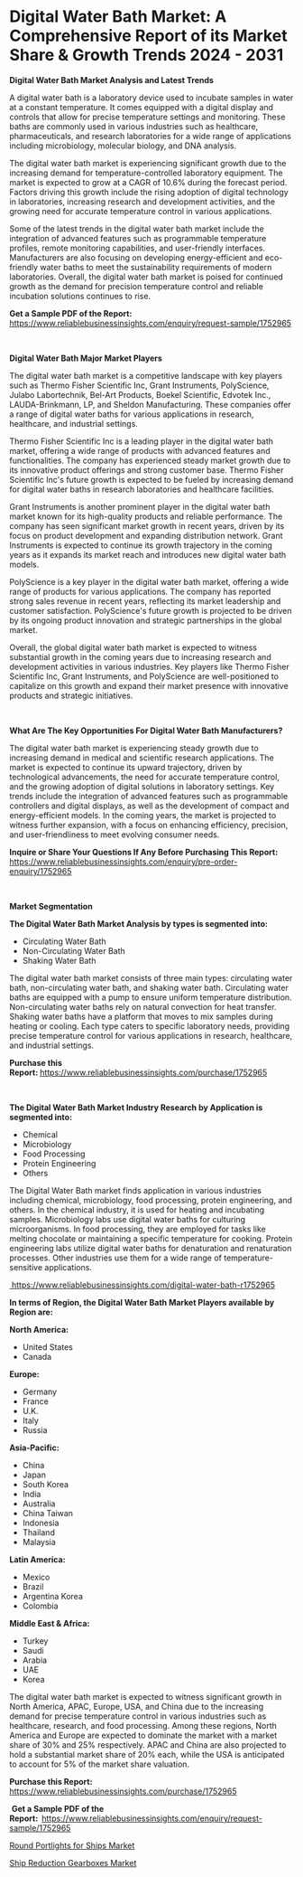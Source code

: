 <p><h1>Digital Water Bath Market: A Comprehensive Report of its Market Share & Growth Trends 2024 - 2031</h1></p><p><strong>Digital Water Bath Market Analysis and Latest Trends</strong></p>
<p><p>A digital water bath is a laboratory device used to incubate samples in water at a constant temperature. It comes equipped with a digital display and controls that allow for precise temperature settings and monitoring. These baths are commonly used in various industries such as healthcare, pharmaceuticals, and research laboratories for a wide range of applications including microbiology, molecular biology, and DNA analysis.</p><p>The digital water bath market is experiencing significant growth due to the increasing demand for temperature-controlled laboratory equipment. The market is expected to grow at a CAGR of 10.6% during the forecast period. Factors driving this growth include the rising adoption of digital technology in laboratories, increasing research and development activities, and the growing need for accurate temperature control in various applications.</p><p>Some of the latest trends in the digital water bath market include the integration of advanced features such as programmable temperature profiles, remote monitoring capabilities, and user-friendly interfaces. Manufacturers are also focusing on developing energy-efficient and eco-friendly water baths to meet the sustainability requirements of modern laboratories. Overall, the digital water bath market is poised for continued growth as the demand for precision temperature control and reliable incubation solutions continues to rise.</p></p>
<p><strong>Get a Sample PDF of the Report:&nbsp;</strong> <a href="https://www.reliablebusinessinsights.com/enquiry/request-sample/1752965">https://www.reliablebusinessinsights.com/enquiry/request-sample/1752965</a></p>
<p>&nbsp;</p>
<p><strong>Digital Water Bath Major Market Players</strong></p>
<p><p>The digital water bath market is a competitive landscape with key players such as Thermo Fisher Scientific Inc, Grant Instruments, PolyScience, Julabo Labortechnik, Bel-Art Products, Boekel Scientific, Edvotek Inc., LAUDA-Brinkmann, LP, and Sheldon Manufacturing. These companies offer a range of digital water baths for various applications in research, healthcare, and industrial settings.</p><p>Thermo Fisher Scientific Inc is a leading player in the digital water bath market, offering a wide range of products with advanced features and functionalities. The company has experienced steady market growth due to its innovative product offerings and strong customer base. Thermo Fisher Scientific Inc's future growth is expected to be fueled by increasing demand for digital water baths in research laboratories and healthcare facilities.</p><p>Grant Instruments is another prominent player in the digital water bath market known for its high-quality products and reliable performance. The company has seen significant market growth in recent years, driven by its focus on product development and expanding distribution network. Grant Instruments is expected to continue its growth trajectory in the coming years as it expands its market reach and introduces new digital water bath models.</p><p>PolyScience is a key player in the digital water bath market, offering a wide range of products for various applications. The company has reported strong sales revenue in recent years, reflecting its market leadership and customer satisfaction. PolyScience's future growth is projected to be driven by its ongoing product innovation and strategic partnerships in the global market.</p><p>Overall, the global digital water bath market is expected to witness substantial growth in the coming years due to increasing research and development activities in various industries. Key players like Thermo Fisher Scientific Inc, Grant Instruments, and PolyScience are well-positioned to capitalize on this growth and expand their market presence with innovative products and strategic initiatives.</p></p>
<p>&nbsp;</p>
<p><strong>What Are The Key Opportunities For Digital Water Bath Manufacturers?</strong></p>
<p><p>The digital water bath market is experiencing steady growth due to increasing demand in medical and scientific research applications. The market is expected to continue its upward trajectory, driven by technological advancements, the need for accurate temperature control, and the growing adoption of digital solutions in laboratory settings. Key trends include the integration of advanced features such as programmable controllers and digital displays, as well as the development of compact and energy-efficient models. In the coming years, the market is projected to witness further expansion, with a focus on enhancing efficiency, precision, and user-friendliness to meet evolving consumer needs.</p></p>
<p><strong>Inquire or Share Your Questions If Any Before Purchasing This Report:</strong> <a href="https://www.reliablebusinessinsights.com/enquiry/pre-order-enquiry/1752965">https://www.reliablebusinessinsights.com/enquiry/pre-order-enquiry/1752965</a></p>
<p>&nbsp;</p>
<p><strong>Market Segmentation</strong></p>
<p><strong>The Digital Water Bath Market Analysis by types is segmented into:</strong></p>
<p><ul><li>Circulating Water Bath</li><li>Non-Circulating Water Bath</li><li>Shaking Water Bath</li></ul></p>
<p><p>The digital water bath market consists of three main types: circulating water bath, non-circulating water bath, and shaking water bath. Circulating water baths are equipped with a pump to ensure uniform temperature distribution. Non-circulating water baths rely on natural convection for heat transfer. Shaking water baths have a platform that moves to mix samples during heating or cooling. Each type caters to specific laboratory needs, providing precise temperature control for various applications in research, healthcare, and industrial settings.</p></p>
<p><strong>Purchase this Report:&nbsp;</strong><a href="https://www.reliablebusinessinsights.com/purchase/1752965">https://www.reliablebusinessinsights.com/purchase/1752965</a></p>
<p>&nbsp;</p>
<p><strong>The Digital Water Bath Market Industry Research by Application is segmented into:</strong></p>
<p><ul><li>Chemical</li><li>Microbiology</li><li>Food Processing</li><li>Protein Engineering</li><li>Others</li></ul></p>
<p><p>The Digital Water Bath market finds application in various industries including chemical, microbiology, food processing, protein engineering, and others. In the chemical industry, it is used for heating and incubating samples. Microbiology labs use digital water baths for culturing microorganisms. In food processing, they are employed for tasks like melting chocolate or maintaining a specific temperature for cooking. Protein engineering labs utilize digital water baths for denaturation and renaturation processes. Other industries use them for a wide range of temperature-sensitive applications.</p></p>
<p><a href="https://www.reliablebusinessinsights.com/digital-water-bath-r1752965">&nbsp;https://www.reliablebusinessinsights.com/digital-water-bath-r1752965</a></p>
<p><strong>In terms of Region, the Digital Water Bath Market Players available by Region are:</strong></p>
<p>
    <p> <strong> North America: </strong>
        <ul>
            <li>United States</li>
            <li>Canada</li>
        </ul>
        </p> 
    <p> <strong> Europe: </strong>
        <ul>
            <li>Germany</li>
            <li>France</li>
            <li>U.K.</li>
            <li>Italy</li>
            <li>Russia</li>
        </ul>
        </p> 
    <p> <strong> Asia-Pacific: </strong>
        <ul>
            <li>China</li>
            <li>Japan</li>
            <li>South Korea</li>
            <li>India</li>
            <li>Australia</li>
            <li>China Taiwan</li>
            <li>Indonesia</li>
            <li>Thailand</li>
            <li>Malaysia</li>
        </ul>
        </p> 
    <p> <strong> Latin America: </strong>
        <ul>
            <li>Mexico</li>
            <li>Brazil</li>
            <li>Argentina Korea</li>
            <li>Colombia</li>
        </ul>
        </p> 
    <p> <strong> Middle East & Africa: </strong>
        <ul>
            <li>Turkey</li>
            <li>Saudi</li>
            <li>Arabia</li>
            <li>UAE</li>
            <li>Korea</li>
        </ul>
    </p>
    </p>
<p><p>The digital water bath market is expected to witness significant growth in North America, APAC, Europe, USA, and China due to the increasing demand for precise temperature control in various industries such as healthcare, research, and food processing. Among these regions, North America and Europe are expected to dominate the market with a market share of 30% and 25% respectively. APAC and China are also projected to hold a substantial market share of 20% each, while the USA is anticipated to account for 5% of the market share valuation.</p></p>
<p><strong>Purchase this Report: </strong><a href="https://www.reliablebusinessinsights.com/purchase/1752965">https://www.reliablebusinessinsights.com/purchase/1752965</a></p>
<p>&nbsp;<strong>Get a Sample PDF of the Report:&nbsp;&nbsp;</strong><a href="https://www.reliablebusinessinsights.com/enquiry/request-sample/1752965">https://www.reliablebusinessinsights.com/enquiry/request-sample/1752965</a></p>
<p><strong></strong></p>
<p><p><a href="https://view.publitas.com/reportprime-1/market-forecast-global-round-portlights-for-ships-trends-and-impact-analysis-2024-2031-by-application-yacht-freighter-passenger-ship-and-by-type-mercury-xenon-light-sourced-metal-halide-sourced/">Round Portlights for Ships Market</a></p><p><a href="https://view.publitas.com/reportprime-1/ship-reduction-gearboxes-market-share-and-new-trends-analysis-by-its-type-application-end-use-and-forecast-for-period-from-2024-to-2031/">Ship Reduction Gearboxes Market</a></p></p>